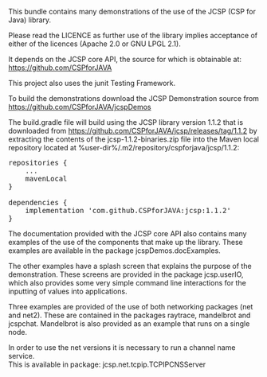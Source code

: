 This bundle contains many demonstrations of the use of the JCSP (CSP for Java) library.

Please read the LICENCE as further use of the library implies acceptance of either of the licences (Apache 2.0 or
GNU LPGL 2.1).

It depends on the JCSP core API, the source for which is obtainable at:
https://github.com/CSPforJAVA

This project also uses the junit Testing Framework.

To build the demonstrations download the JCSP Demonstration source from
https://github.com/CSPforJAVA/jcspDemos 

The build.gradle file will build using the JCSP library version 1.1.2 that 
is downloaded from https://github.com/CSPforJAVA/jcsp/releases/tag/1.1.2 by extracting
the contents of the jcsp-1.1.2-binaries.zip file into the Maven local repository located at 
%user-dir%/.m2/repository/cspforjava/jcsp/1.1.2: 
<pre>
repositories {
    ...
    mavenLocal
}

dependencies {
    implementation 'com.github.CSPforJAVA:jcsp:1.1.2'
}
</pre>


The documentation provided with the JCSP core API also contains many examples of the use of the components that make up
the library.  These examples are available in the package jcspDemos.docExamples.

The other examples have a splash screen that explains the purpose of the demonstration.  These screens are provided
in the package jcsp.userIO, which also provides some very simple command line interactions for the inputting of 
values into applications. 

Three examples are provided of the use of both networking packages (net and net2).  These are 
contained in the packages raytrace, mandelbrot and jcspchat.  Mandelbrot is also provided as an example 
that runs on a single node.

In order to use the net versions it is necessary to run a channel name service.  
This is available in package: jcsp.net.tcpip.TCPIPCNSServer

